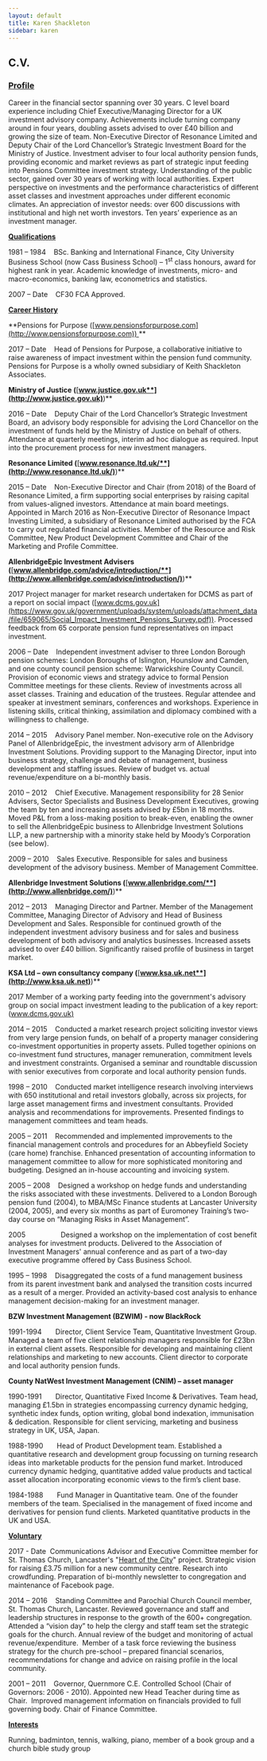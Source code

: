 ```yaml
---
layout: default
title: Karen Shackleton
sidebar: karen
---
```


## **C.V.**

### **<u>Profile</u>**

Career in the financial sector spanning over 30 years. C level board experience
including Chief Executive/Managing Director for a UK investment advisory
company. Achievements include turning company around in four years, doubling
assets advised to over £40 billion and growing the size of team. Non-Executive
Director of Resonance Limited and Deputy Chair of the Lord Chancellor’s
Strategic Investment Board for the Ministry of Justice. Investment adviser to
four local authority pension funds, providing economic and market reviews as
part of strategic input feeding into Pensions Committee investment strategy.
Understanding of the public sector, gained over 30 years of working with local
authorities. Expert perspective on investments and the performance
characteristics of different asset classes and investment approaches under
different economic climates. An appreciation of investor needs: over 600
discussions with institutional and high net worth investors. Ten years’
experience as an investment manager.

**<u>Qualifications</u>**

1981 – 1984    BSc. Banking and International Finance, City University Business
School (now Cass Business School) – 1<sup>st</sup> class honours, award for
highest rank in year. Academic knowledge of investments, micro- and
macro-economics, banking law, econometrics and statistics.

2007 – Date    CF30 FCA Approved.

**<u>Career History</u>**

**Pensions for Purpose
([www.pensionsforpurpose.com](http://www.pensionsforpurpose.com)) **

2017 – Date    Head of Pensions for Purpose, a collaborative initiative to
raise awareness of impact investment within the pension fund community.
Pensions for Purpose is a wholly owned subsidiary of Keith Shackleton
Associates.

**Ministry of Justice (**[**www.justice.gov.uk**](http://www.justice.gov.uk)**)**

2016 – Date    Deputy Chair of the Lord Chancellor’s Strategic Investment
Board, an advisory body responsible for advising the Lord Chancellor on the
investment of funds held by the Ministry of Justice on behalf of others.
Attendance at quarterly meetings, interim ad hoc dialogue as required. Input
into the procurement process for new investment managers.

**Resonance Limited (**[**www.resonance.ltd.uk/**](http://www.resonance.ltd.uk/)**)**

2015 – Date    Non-Executive Director and Chair (from 2018) of the Board of
Resonance Limited, a firm supporting social enterprises by raising capital from
values-aligned investors. Attendance at main board meetings. Appointed in March
2016 as Non-Executive Director of Resonance Impact Investing Limited, a
subsidiary of Resonance Limited authorised by the FCA to carry out regulated
financial activities. Member of the Resource and Risk Committee, New Product
Development Committee and Chair of the Marketing and Profile Committee.

**AllenbridgeEpic Investment Advisers (**[**www.allenbridge.com/advice/introduction/**](http://www.allenbridge.com/advice/introduction/)**)**

2017 Project manager for market research undertaken for DCMS as part of a
report on social impact
([www.dcms.gov.uk](https://www.gov.uk/government/uploads/system/uploads/attachment_data/file/659065/Social_Impact_Investment_Pensions_Survey.pdf)).
Processed feedback from 65 corporate pension fund representatives on impact
investment.

2006 – Date    Independent investment adviser to three London Borough pension
schemes: London Boroughs of Islington, Hounslow and Camden, and one county
council pension scheme: Warwickshire County Council. Provision of economic
views and strategy advice to formal Pension Committee meetings for these
clients. Review of investments across all asset classes. Training and education
of the trustees. Regular attendee and speaker at investment seminars,
conferences and workshops. Experience in listening skills, critical thinking,
assimilation and diplomacy combined with a willingness to challenge.

2014 – 2015    Advisory Panel member. Non-executive role on the Advisory Panel
of AllenbridgeEpic, the investment advisory arm of Allenbridge Investment
Solutions. Providing support to the Managing Director, input into business
strategy, challenge and debate of management, business development and staffing
issues. Review of budget vs. actual revenue/expenditure on a bi-monthly basis.

2010 – 2012    Chief Executive. Management responsibility for 28 Senior
Advisers, Sector Specialists and Business Development Executives, growing the
team by ten and increasing assets advised by £5bn in 18 months. Moved P&L from
a loss-making position to break-even, enabling the owner to sell the
AllenbridgeEpic business to Allenbridge Investment Solutions LLP, a new
partnership with a minority stake held by Moody’s Corporation (see below).

2009 – 2010    Sales Executive. Responsible for sales and business development
of the advisory business. Member of Management Committee.

**Allenbridge Investment Solutions (**[**www.allenbridge.com/**](http://www.allenbridge.com/)**)**

2012 – 2013    Managing Director and Partner. Member of the Management
Committee, Managing Director of Advisory and Head of Business Development and
Sales. Responsible for continued growth of the independent investment advisory
business and for sales and business development of both advisory and analytics
businesses. Increased assets advised to over £40 billion. Significantly raised
profile of business in target market.

**KSA Ltd – own consultancy company (**[**www.ksa.uk.net**](http://www.ksa.uk.net)**)**

2017 Member of a working party feeding into the government's advisory group on
social impact investment leading to the publication of a key report:
([www.dcms.gov.uk)](https://www.gov.uk/government/uploads/system/uploads/attachment_data/file/664321/Full_Report_Growing_a_Culture_of_Social_Impact_Investing_in_the_UK.pdf)

2014 – 2015    Conducted a market research project soliciting investor views
from very large pension funds, on behalf of a property manager considering
co-investment opportunities in property assets. Pulled together opinions on
co-investment fund structures, manager remuneration, commitment levels and
investment constraints. Organised a seminar and roundtable discussion with
senior executives from corporate and local authority pension funds.

1998 – 2010    Conducted market intelligence research involving interviews with
650 institutional and retail investors globally, across six projects, for large
asset management firms and investment consultants. Provided analysis and
recommendations for improvements. Presented findings to management committees
and team heads.

2005 – 2011    Recommended and implemented improvements to the financial
management controls and procedures for an Abbeyfield Society (care home)
franchise. Enhanced presentation of accounting information to management
committee to allow for more sophisticated monitoring and budgeting. Designed an
in-house accounting and invoicing system.

2005 – 2008    Designed a workshop on hedge funds and understanding the risks
associated with these investments. Delivered to a London Borough pension fund
(2004), to MBA/MSc Finance students at Lancaster University (2004, 2005), and
every six months as part of Euromoney Training’s two-day course on “Managing
Risks in Asset Management”.

2005                  Designed a workshop on the implementation of cost benefit
analyses for investment products. Delivered to the Association of Investment
Managers' annual conference and as part of a two-day executive programme
offered by Cass Business School.

1995 – 1998    Disaggregated the costs of a fund management business from its
parent investment bank and analysed the transition costs incurred as a result
of a merger. Provided an activity-based cost analysis to enhance management
decision-making for an investment manager.

**BZW Investment Management (BZWIM) - now BlackRock**

1991-1994       Director, Client Service Team, Quantitative Investment Group.
Managed a team of five client relationship managers responsible for £23bn in
external client assets. Responsible for developing and maintaining client
relationships and marketing to new accounts. Client director to corporate and
local authority pension funds.

**County NatWest Investment Management (CNIM) – asset manager**

1990-1991       Director, Quantitative Fixed Income & Derivatives. Team head,
managing £1.5bn in strategies encompassing currency dynamic hedging, synthetic
index funds, option writing, global bond indexation, immunisation & dedication.
Responsible for client servicing, marketing and business strategy in UK, USA,
Japan.

1988-1990       Head of Product Development team. Established a quantitative
research and development group focussing on turning research ideas into
marketable products for the pension fund market. Introduced currency dynamic
hedging, quantitative added value products and tactical asset allocation
incorporating economic views to the firm’s client base.

1984-1988       Fund Manager in Quantitative team. One of the founder members
of the team. Specialised in the management of fixed income and derivatives for
pension fund clients. Marketed quantitative products in the UK and USA.

**<u>Voluntary</u>**

2017 - Date  Communications Advisor and Executive Committee member for St.
Thomas Church, Lancaster's "[Heart of the
City](https://www.facebook.com/StTeesHeartOfTheCity/)" project. Strategic
vision for raising £3.75 million for a new community centre. Research into
crowdfunding. Preparation of bi-monthly newsletter to congregation and
maintenance of Facebook page.

2014 – 2016    Standing Committee and Parochial Church Council member, St.
Thomas Church, Lancaster. Reviewed governance and staff and leadership
structures in response to the growth of the 600+ congregation. Attended a
“vision day” to help the clergy and staff team set the strategic goals for the
church. Annual review of the budget and monitoring of actual
revenue/expenditure.  Member of a task force reviewing the business strategy
for the church pre-school – prepared financial scenarios, recommendations for
change and advice on raising profile in the local community.

2001 – 2011    Governor, Quernmore C.E. Controlled School (Chair of Governors:
2006 - 2010). Appointed new Head Teacher during time as Chair.  Improved
management information on financials provided to full governing body. Chair of
Finance Committee.

**<u>Interests</u>**

Running, badminton, tennis, walking, piano, member of a book group and a church
bible study group
